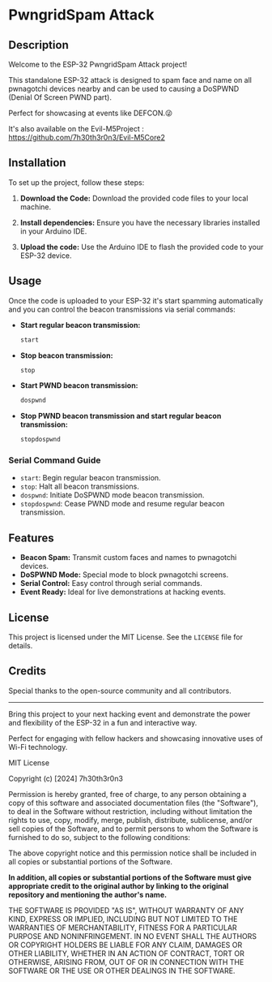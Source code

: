 # PwngridSpam Attack

## Description
Welcome to the ESP-32 PwngridSpam Attack project! 

This standalone ESP-32 attack is designed to spam face and name on all pwnagotchi devices nearby and can be used to causing a DoSPWND (Denial Of Screen PWND part). 

Perfect for showcasing at events like DEFCON.😜

It's also available on the Evil-M5Project : https://github.com/7h30th3r0n3/Evil-M5Core2


## Installation
To set up the project, follow these steps:

1. **Download the Code:**
   Download the provided code files to your local machine.

2. **Install dependencies:**
   Ensure you have the necessary libraries installed in your Arduino IDE.

3. **Upload the code:**
   Use the Arduino IDE to flash the provided code to your ESP-32 device.

## Usage
Once the code is uploaded to your ESP-32 it's start spamming automatically and you can control the beacon transmissions via serial commands:

- **Start regular beacon transmission:**
    ```sh
    start
    ```

- **Stop beacon transmission:**
    ```sh
    stop
    ```

- **Start PWND beacon transmission:**
    ```sh
    dospwnd
    ```

- **Stop PWND beacon transmission and start regular beacon transmission:**
    ```sh
    stopdospwnd
    ```

### Serial Command Guide
- `start`: Begin regular beacon transmission.
- `stop`: Halt all beacon transmissions.
- `dospwnd`: Initiate DoSPWND mode beacon transmission.
- `stopdospwnd`: Cease PWND mode and resume regular beacon transmission.

## Features
- **Beacon Spam:** Transmit custom faces and names to pwnagotchi devices.
- **DoSPWND Mode:** Special mode to block pwnagotchi screens.
- **Serial Control:** Easy control through serial commands.
- **Event Ready:** Ideal for live demonstrations at hacking events.

## License
This project is licensed under the MIT License. See the `LICENSE` file for details.

## Credits
Special thanks to the open-source community and all contributors.

---

Bring this project to your next hacking event and demonstrate the power and flexibility of the ESP-32 in a fun and interactive way.

Perfect for engaging with fellow hackers and showcasing innovative uses of Wi-Fi technology.

MIT License

Copyright (c) [2024] 7h30th3r0n3

Permission is hereby granted, free of charge, to any person obtaining a copy
of this software and associated documentation files (the "Software"), to deal
in the Software without restriction, including without limitation the rights
to use, copy, modify, merge, publish, distribute, sublicense, and/or sell
copies of the Software, and to permit persons to whom the Software is
furnished to do so, subject to the following conditions:

The above copyright notice and this permission notice shall be included in all
copies or substantial portions of the Software.

**In addition, all copies or substantial portions of the Software must give
appropriate credit to the original author by linking to the original repository
and mentioning the author's name.**

THE SOFTWARE IS PROVIDED "AS IS", WITHOUT WARRANTY OF ANY KIND, EXPRESS OR
IMPLIED, INCLUDING BUT NOT LIMITED TO THE WARRANTIES OF MERCHANTABILITY,
FITNESS FOR A PARTICULAR PURPOSE AND NONINFRINGEMENT. IN NO EVENT SHALL THE
AUTHORS OR COPYRIGHT HOLDERS BE LIABLE FOR ANY CLAIM, DAMAGES OR OTHER
LIABILITY, WHETHER IN AN ACTION OF CONTRACT, TORT OR OTHERWISE, ARISING FROM,
OUT OF OR IN CONNECTION WITH THE SOFTWARE OR THE USE OR OTHER DEALINGS IN THE
SOFTWARE.
